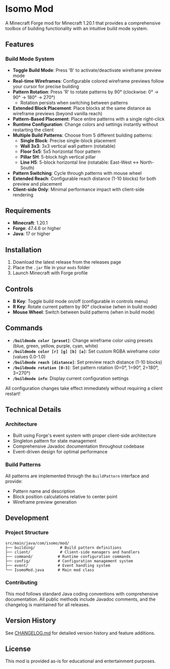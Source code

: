 # Isomo Mod

A Minecraft Forge mod for Minecraft 1.20.1 that provides a comprehensive toolbox of building functionality with an intuitive build mode system.

## Features

### Build Mode System
- **Toggle Build Mode**: Press 'B' to activate/deactivate wireframe preview mode
- **Real-time Wireframes**: Configurable colored wireframe previews follow your cursor for precise building
- **Pattern Rotation**: Press 'R' to rotate patterns by 90° (clockwise: 0° → 90° → 180° → 270°)
  - Rotation persists when switching between patterns
- **Extended Block Placement**: Place blocks at the same distance as wireframe previews (beyond vanilla reach)
- **Pattern-Based Placement**: Place entire patterns with a single right-click
- **Runtime Configuration**: Change colors and settings instantly without restarting the client
- **Multiple Build Patterns**: Choose from 5 different building patterns:
  - **Single Block**: Precise single-block placement
  - **Wall 3x3**: 3x3 vertical wall pattern (rotatable)
  - **Floor 5x5**: 5x5 horizontal floor pattern  
  - **Pillar 5H**: 5-block high vertical pillar
  - **Line H5**: 5-block horizontal line (rotatable: East-West ↔ North-South)
- **Pattern Switching**: Cycle through patterns with mouse wheel
- **Extended Reach**: Configurable reach distance (1-10 blocks) for both preview and placement
- **Client-side Only**: Minimal performance impact with client-side rendering

## Requirements

- **Minecraft**: 1.20.1
- **Forge**: 47.4.6 or higher
- **Java**: 17 or higher

## Installation

1. Download the latest release from the releases page
2. Place the `.jar` file in your `mods` folder
3. Launch Minecraft with Forge profile

## Controls

- **B Key**: Toggle build mode on/off (configurable in controls menu)
- **R Key**: Rotate current pattern by 90° clockwise (when in build mode)
- **Mouse Wheel**: Switch between build patterns (when in build mode)

## Commands

- **`/buildmode color [preset]`**: Change wireframe color using presets (blue, green, yellow, purple, cyan, white)
- **`/buildmode color [r] [g] [b] [a]`**: Set custom RGBA wireframe color (values 0.0-1.0)
- **`/buildmode reach [distance]`**: Set preview reach distance (1-10 blocks)
- **`/buildmode rotation [0-3]`**: Set pattern rotation (0=0°, 1=90°, 2=180°, 3=270°)
- **`/buildmode info`**: Display current configuration settings

All configuration changes take effect immediately without requiring a client restart!

## Technical Details

### Architecture
- Built using Forge's event system with proper client-side architecture
- Singleton pattern for state management
- Comprehensive Javadoc documentation throughout codebase
- Event-driven design for optimal performance

### Build Patterns
All patterns are implemented through the `BuildPattern` interface and provide:
- Pattern name and description
- Block position calculations relative to center point
- Wireframe preview generation

## Development

### Project Structure
```
src/main/java/com/isomo/mod/
├── building/           # Build pattern definitions
├── client/             # Client-side managers and handlers  
├── command/           # Runtime configuration commands
├── config/            # Configuration management system
├── event/             # Event handling system
└── IsomoMod.java      # Main mod class
```

### Contributing
This mod follows standard Java coding conventions with comprehensive documentation. All public methods include Javadoc comments, and the changelog is maintained for all releases.

## Version History

See [CHANGELOG.md](CHANGELOG.md) for detailed version history and feature additions.

## License

This mod is provided as-is for educational and entertainment purposes.
